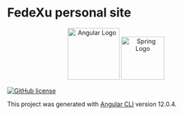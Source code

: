 # FedeXu personal site

<p align="center">
<a target="_blank"><img src="https://angular.io/assets/images/logos/angular/angular_solidBlack.png" width="120" alt="Angular Logo" /></a>
<a target="_blank"><img src="https://pics.freeicons.io/uploads/icons/png/3556671901536211770-512.png" width="100" alt="Spring Logo" /></a>
</p>

[![GitHub license](https://img.shields.io/github/license/mashape/apistatus.svg)](https://github.com/fedexu/love-article/blob/master/LICENSE)

This project was generated with [Angular CLI](https://github.com/angular/angular-cli) version 12.0.4.


